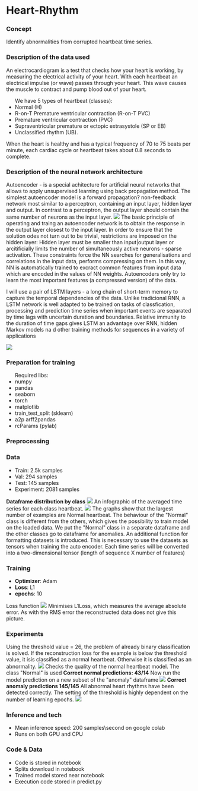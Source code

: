   <h1>Heart-Rhythm</h1>
  <h3>Concept</h3>
  Identify abnormalities from corrupted heartbeat time series.

  <h3> Description of the data used </h3>
  An electrocardiogram is a test that checks how your heart is working,
  by measuring the electrical activity of your heart. With each heartbeat an electrical
  impulse (or wave) passes through your heart. This wave causes the muscle
  to contract and pump blood out of your heart.
  <ul>
    We have 5 types of heartbeat (classes):
    <li>Normal (H)</li>
    <li>R-on-T Premature ventricular contraction (R-on-T PVC)</li>
    <li>Premature ventricular contraction (PVC)</li>
    <li>Supraventricular premature or ectopic extrasystole (SP or EB)</li>
    <li>Unclassified rhythm (UB).</li>
  </ul>
  When the heart is healthy and has a typical frequency of 70 to 75 beats per minute, each
  cardiac cycle or heartbeat takes about 0.8 seconds to complete.


  <h3> Description of the neural network architecture </h3>
  Autoencoder - is a special achitecture for artificial neural networks that allows to apply unsupervised learning using back propagation method.
  The simplest autoencoder model is a forward propagation? non-feedback network most similar to a perceptron, containing an input layer, hidden layer and output. 
  In contrast to a perceptron, the output layer should contain the same number of neurons as the input layer.
  <img src="Images/1.jpg">
  The basic principle of operating and traing an autoencoder network is to obtain the response in the output layer closest to the input layer. 
  In order to ensure that the solution odes not turn out to be trivial, restrictions are imposed on the hidden layer:
  Hidden layer must be smaller than input|output layer or arcitificially limits the number of simultaneously active neurons - sparse activation.
  These constraints force the NN searches for generalisations and correlations in the input data, performs compressing on them.
  In this way, NN is automatically trained to excract common features from input data which are encoded in the values of NN weights.
  Autoencoders only try to learn the most important features (a compressed version) of the data.


  I will use a pair of LSTM layers - a long chain of short-term memory to capture the temporal dependencies of the data. Unlike tradicional RNN, a LSTM network is well adapted to be trained on tasks of classfication, processing and prediction time series
  when important events are separated by time lags with uncertain duration and boundaries.
  Relative immunity to the duration of time gaps gives LSTM an advantage over RNN, hidden Markov models na d other training methods for sequences in a variety of applications

  <img src="Images/2.jpg">
  <h3> Preparation for training </h3>

  <ul>
    Required libs:
    <li>numpy</li>
    <li>pandas</li>
    <li>seaborn</li>
    <li>torch</li>
    <li>matplotlib</li>
    <li>train_test_split (sklearn)</li>
    <li>a2p arff2pandas</li>
    <li>rcParams (pylab)</li>
  </ul>


  <h3> Preprocessing </h3>


  <h3>Data</h3>
  <ul>
    <li>Train: 2.5k samples</li>
    <li>Val: 294 samples</li>
    <li>Test: 145 samples</li>
    <li>Experiment: 2081 samples</li>
  </ul>
  <b>Dataframe distribution by class</b>
  <img src="Images/3.png"> 
  An infographic of the averaged time series for each class heartbeat.
  <img src="Images/4.png">
  The graphs show that the largest number of examples are Normal heartbeat.
  The behaviour of the "Normal" class is different from the others, which gives the possibility to train model on the loaded data.
  We put the "Normal" class in a separate dataframe and the other classes go to dataframe for anomalies.
  An additional function for formatting datasets is introduced. This is necessary
  to use the datasets as tensors when training the auto encoder.
  Each time series will be converted into a two-dimensional tensor (length
  of sequence X number of features)

  <h3>Training</h3>
  <ul>
    <li><b>Optimizer</b>: Adam</li>
    <li><b>Loss</b>: L1</li>
    <li><b>epochs</b>: 10</li>
  </ul>
  Loss function
  <img src="Images/5.png">
  Minimises L1Loss, which measures the average absolute error. As with the RMS error the reconstructed data does not give this picture.


  <h3>  Experiments </h3>
  Using the threshold value = 26, the problem of already binary classification is solved.
  If the reconstruction loss for the example is below the threshold value, it isis classified as a normal heartbeat. Otherwise it is classified as
  an abnormality.
  <img src="Images/7.png">
  Checks the quality of the normal heartbeat model.
  The class "Normal" is used
  <b>Correct normal predictions: 43/14</b>
  Now run the model prediction on a new subset of the "anomaly" dataframe
  <img src="Images/8.png">
  <b>Correct anomaly predictions 145/145</b>
  All abnormal heart rhythms have been detected correctly. The setting of the threshold is highly dependent on the number of learning epochs.
  <img src="Images/9.png">
  <h3>Inference and tech</h3>
  <ul>
    <li>Mean inference speed: 200 samples\second on google colab</li>
    <li>Runs on both GPU and CPU  </li>
  </ul>

  <h3> Code & Data </h3>
  <ul>
    <li>Code is stored in notebook</li>
    <li>Splits download in notebook </li>
	<li>Trained model stored near notebook</li>
	<li>Execution code stored in predict.py</li>
  </ul>
